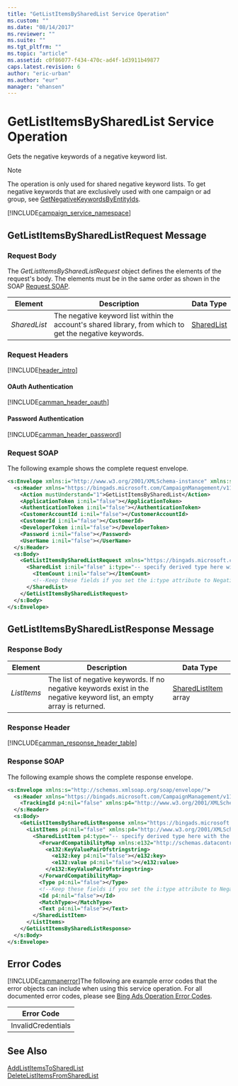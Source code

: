 ```yaml
---
title: "GetListItemsBySharedList Service Operation"
ms.custom: ""
ms.date: "08/14/2017"
ms.reviewer: ""
ms.suite: ""
ms.tgt_pltfrm: ""
ms.topic: "article"
ms.assetid: c0f86077-f434-470c-ad4f-1d3911b49877
caps.latest.revision: 6
author: "eric-urban"
ms.author: "eur"
manager: "ehansen"
---
```

# GetListItemsBySharedList Service Operation
Gets the negative keywords of a negative keyword list.

> [!NOTE]
> The operation is only used for shared negative keyword lists. To get negative keywords that are exclusively used with one campaign or ad group, see [GetNegativeKeywordsByEntityIds](../campaign-api/getnegativekeywordsbyentityids-service-operation.md). 

[!INCLUDE[campaign_service_namespace](../campaign-api/includes/campaign-service-namespace.md)]

## <a name="request"></a>GetListItemsBySharedListRequest Message

### Request Body
The *GetListItemsBySharedListRequest* object defines the elements of the request's body. The elements must be in the same order as shown in the SOAP [Request SOAP](#request_soap).

|Element|Description|Data Type|
|-----------|---------------|-------------|
|*SharedList*|The negative keyword list within the account's shared library, from which to get the negative keywords.|[SharedList](../campaign-api/sharedlist-data-object.md)|

### Request Headers
[!INCLUDE[header_intro](../campaign-api/includes/header-intro.md)]
#### OAuth Authentication
[!INCLUDE[camman_header_oauth](../campaign-api/includes/camman-header-oauth.md)]
#### Password Authentication
[!INCLUDE[camman_header_password](../campaign-api/includes/camman-header-password.md)]
### <a name="request_soap"></a>Request SOAP
The following example shows the complete request envelope.

```xml
<s:Envelope xmlns:i="http://www.w3.org/2001/XMLSchema-instance" xmlns:s="http://schemas.xmlsoap.org/soap/envelope/">
  <s:Header xmlns="https://bingads.microsoft.com/CampaignManagement/v11">
    <Action mustUnderstand="1">GetListItemsBySharedList</Action>
    <ApplicationToken i:nil="false"></ApplicationToken>
    <AuthenticationToken i:nil="false"></AuthenticationToken>
    <CustomerAccountId i:nil="false"></CustomerAccountId>
    <CustomerId i:nil="false"></CustomerId>
    <DeveloperToken i:nil="false"></DeveloperToken>
    <Password i:nil="false"></Password>
    <UserName i:nil="false"></UserName>
  </s:Header>
  <s:Body>
    <GetListItemsBySharedListRequest xmlns="https://bingads.microsoft.com/CampaignManagement/v11">
      <SharedList i:nil="false" i:type="-- specify derived type here with the appropriate prefix --">
        <ItemCount i:nil="false"></ItemCount>
        <!--Keep these fields if you set the i:type attribute to NegativeKeywordList-->
      </SharedList>
    </GetListItemsBySharedListRequest>
  </s:Body>
</s:Envelope>
```

## <a name="response"></a>GetListItemsBySharedListResponse Message

### <a name="Body_Elements"></a>Response Body

|Element|Description|Data Type|
|-----------|---------------|-------------|
|*ListItems*|The list of negative keywords. If no negative keywords exist in the negative keyword list, an empty array is returned.|[SharedListItem](../campaign-api/sharedlistitem-data-object.md) array|

### <a name="Header_Elements"></a>Response Header
[!INCLUDE[camman_response_header_table](../campaign-api/includes/camman-response-header-table.md)]
### Response SOAP
The following example shows the complete response envelope.

```xml
<s:Envelope xmlns:s="http://schemas.xmlsoap.org/soap/envelope/">
  <s:Header xmlns="https://bingads.microsoft.com/CampaignManagement/v11">
    <TrackingId p4:nil="false" xmlns:p4="http://www.w3.org/2001/XMLSchema-instance"></TrackingId>
  </s:Header>
  <s:Body>
    <GetListItemsBySharedListResponse xmlns="https://bingads.microsoft.com/CampaignManagement/v11">
      <ListItems p4:nil="false" xmlns:p4="http://www.w3.org/2001/XMLSchema-instance">
        <SharedListItem p4:type="-- specify derived type here with the appropriate prefix --">
          <ForwardCompatibilityMap xmlns:e132="http://schemas.datacontract.org/2004/07/System.Collections.Generic" p4:nil="false">
            <e132:KeyValuePairOfstringstring>
              <e132:key p4:nil="false"></e132:key>
              <e132:value p4:nil="false"></e132:value>
            </e132:KeyValuePairOfstringstring>
          </ForwardCompatibilityMap>
          <Type p4:nil="false"></Type>
          <!--Keep these fields if you set the i:type attribute to NegativeKeyword-->
          <Id p4:nil="false"></Id>
          <MatchType></MatchType>
          <Text p4:nil="false"></Text>
        </SharedListItem>
      </ListItems>
    </GetListItemsBySharedListResponse>
  </s:Body>
</s:Envelope>
```

## <a name="errors"></a>Error Codes
[!INCLUDE[cammanerror](../campaign-api/includes/cammanerror.md)]The following are example  error codes that the error objects can include when using this service operation. For all documented error codes, please see [Bing Ads Operation Error Codes](http://go.microsoft.com/fwlink/?LinkId=511884).

|Error Code|
|--------------|
|InvalidCredentials|

## See Also
[AddListItemsToSharedList](../campaign-api/addlistitemstosharedlist-service-operation.md)  
[DeleteListItemsFromSharedList](../campaign-api/deletelistitemsfromsharedlist-service-operation.md)  

